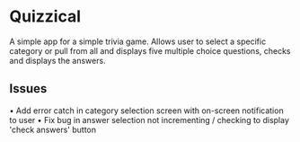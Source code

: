 # Quizzical

A simple app for a simple trivia game. Allows user to select a specific category or pull from all and displays five multiple choice questions, checks and displays the answers. 

## Issues
• Add error catch in category selection screen with on-screen notification to user
• Fix bug in answer selection not incrementing / checking to display 'check answers' button
